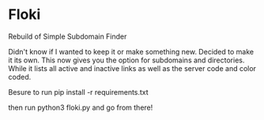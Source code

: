 # Floki
Rebuild of Simple Subdomain Finder


Didn't know if I wanted to keep it or make something new. Decided to make it its own. This now gives you the option for subdomains and directories. While it lists all active and inactive links as well as the server code and color coded.

Besure to run pip install -r requirements.txt 

then run python3 floki.py and go from there!
